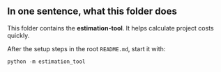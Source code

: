 ## In one sentence, what this folder does
This folder contains the **estimation-tool**. It helps calculate project costs quickly.

After the setup steps in the root `README.md`, start it with:
```powershell
python -m estimation_tool
```
